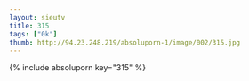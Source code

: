 ```yaml
--- 
layout: sieutv
title: 315
tags: ["0k"]
thumb: http://94.23.248.219/absoluporn-1/image/002/315.jpg
---
```

{% include absoluporn key="315" %} 
